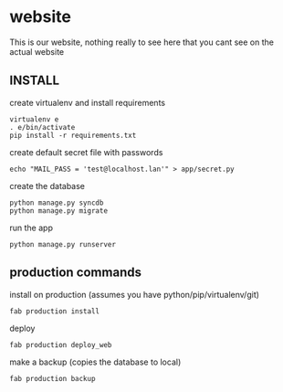 website
=======

This is our website, nothing really to see here that you cant see on the actual website


## INSTALL

create virtualenv and install requirements

```base
virtualenv e
. e/bin/activate
pip install -r requirements.txt
```

create default secret file with passwords

```
echo "MAIL_PASS = 'test@localhost.lan'" > app/secret.py
```

create the database
```
python manage.py syncdb
python manage.py migrate
```

run the app

```
python manage.py runserver
```

## production commands

install on production (assumes you have python/pip/virtualenv/git)

```
fab production install
```

deploy

```
fab production deploy_web
```

make a backup (copies the database to local)

```
fab production backup
```

